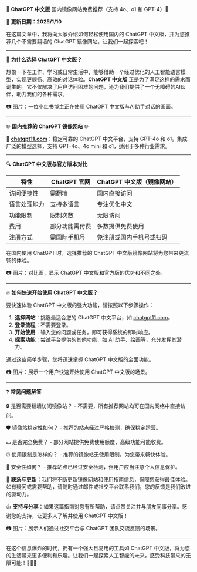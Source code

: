 🌟 **ChatGPT 中文版** 国内镜像网站免费推荐（支持 4o、o1 和 GPT-4）🌟

📆 **更新日期：2025/1/10**

在这篇文章中，我将向大家介绍如何轻松使用国内的 ChatGPT 中文版，并为您推荐几个不需要翻墙的 ChatGPT 镜像网站。让我们一起探索吧！

---

🌟 **为什么选择 ChatGPT 中文版？**

想象一下在工作、学习或日常生活中，能够借助一个经过优化的人工智能语言模型，实现更顺畅、高效的对话体验。**ChatGPT 中文版** 正是为了满足这样的需求而诞生的。它不仅解决了用户访问困难的问题，还为我们提供了一个无障碍的AI伙伴，助力我们的各种需求。

📷 图片：一位小红书博主正在使用 ChatGPT 中文版与AI助手对话的画面。

---

🌐 **国内推荐的 ChatGPT 镜像网站** 🌐

🚀 **[chatgpt11.com](https://chatgpt11.us.kg/#/chat)**：稳定可靠的 ChatGPT 中文平台，支持 GPT-4o 和 o1。集成广泛的模型选择，支持 GPT-4o、4o mini 和 o1，适用于多种行业需求。




---

🔍 **ChatGPT 中文版与官方版本对比**

| 特性         | ChatGPT 官网               | ChatGPT 中文版（镜像网站）       |
|--------------|----------------------------|-----------------------------------|
| 访问便捷性 | 需翻墙                     | 国内直接访问                     |
| 语言处理能力 | 支持多语言                 | 专注优化中文                     |
| 功能限制     | 限制次数                   | 无限访问                         |
| 费用         | 部分功能需付费             | 多数提供免费使用                 |
| 注册方式     | 需国际手机号               | 免注册或国内手机号或扫码                 |

在国内使用 ChatGPT 时，选择推荐的 ChatGPT 中文版镜像网站将为您带来更流畅的体验。

📷 图片：对比图，显示 ChatGPT 中文版和官方版的优势和不同之处。

---

🔥 **如何快速开始使用 ChatGPT 中文版？**

要快速体验 ChatGPT 中文版的强大功能，请按照以下步骤操作：

1. **选择网站**：挑选最适合您的 ChatGPT 中文平台，如 [chatgpt11.com](https://chatgpt11.us.kg/#/chat)。
2. **登录流程**：不需要登录。
3. **开始使用**：输入您的问题或任务，即可获得系统的即时响应。
4. **探索功能**：尝试平台提供的其他功能，如 AI 助手、绘画等，充分发挥其潜力。

通过这些简单步骤，您将迅速掌握 ChatGPT 中文版的全面功能。

📷 图片：展示一个用户快速开始使用 ChatGPT 中文版的场景。

---

❓ **常见问题解答**

🔒 是否需要翻墙访问镜像站？ - 不需要，所有推荐网站均可在国内网络中直接访问。

🛡️ 镜像站稳定性如何？ - 推荐的站点经过严格检测，确保稳定运营。

💵 是否完全免费？ - 部分网站提供免费使用额度，高级功能可能收费。

⏰ 使用限制是怎样的？ - 推荐的镜像站无使用限制，为您带来畅快体验。

🔐 安全性如何？ - 推荐站点已经过安全检测，但用户应当注意个人信息保护。

📧 **联系与更新**：我们将不断更新镜像网站和使用指南信息，保障您获得最佳体验。如有疑问或需要帮助，请随时通过邮件或社交平台联系我们，您的反馈是我们改进的驱动力。

👍 **支持与分享**：如果这篇指南对您有所帮助，请点赞关注并与朋友同事分享。感谢您的支持，让更多人了解并使用 ChatGPT 中文版！

📷 图片：展示人们通过社交平台与 ChatGPT 团队交流反馈的场景。

---

在这个信息爆炸的时代，拥有一个强大且易用的工具如 ChatGPT 中文版，将为您的生活带来更多便利和乐趣。让我们一起探索人工智能的未来，感受科技带来的无限可能！🚀🤖✨
